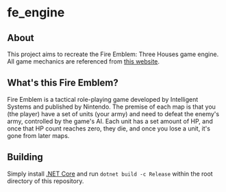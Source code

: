 # fe_engine

## About
This project aims to recreate the Fire Emblem: Three Houses game engine. All game mechanics are referenced from [this website](https://fe3h.com/).

## What's this Fire Emblem?
Fire Emblem is a tactical role-playing game developed by Intelligent Systems and published by Nintendo. The premise of each map is that you (the player) have a set of units (your army) and need to defeat the enemy's army, controlled by the game's AI. Each unit has a set amount of HP, and once that HP count reaches zero, they die, and once you lose a unit, it's gone from later maps.

## Building
Simply install [.NET Core](https://dotnet.microsoft.com/download) and run `dotnet build -c Release` within the root directory of this repository.
